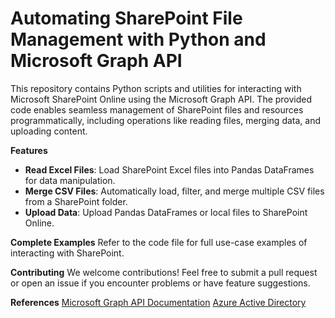 # Automating SharePoint File Management with Python and Microsoft Graph API

This repository contains Python scripts and utilities for interacting with Microsoft SharePoint Online using the Microsoft Graph API. The provided code enables seamless management of SharePoint files and resources programmatically, including operations like reading files, merging data, and uploading content.

**Features**
- **Read Excel Files**: Load SharePoint Excel files into Pandas DataFrames for data manipulation.
- **Merge CSV Files**: Automatically load, filter, and merge multiple CSV files from a SharePoint folder.
- **Upload Data**: Upload Pandas DataFrames or local files to SharePoint Online.

**Complete Examples**
Refer to the code file for full use-case examples of interacting with SharePoint.

**Contributing**
We welcome contributions! Feel free to submit a pull request or open an issue if you encounter problems or have feature suggestions.

**References**
[Microsoft Graph API Documentation](https://learn.microsoft.com/en-us/graph/)
[Azure Active Directory](https://portal.azure.com/#home)





